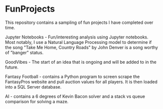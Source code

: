 # FunProjects
This repository contains a sampling of fun projects I have completed over time.

Jupyter Notebooks - Fun/interesting analysis using Jupyter notebooks. Most notably, I use a Natural Language Processing model to determine if the song "Take Me Home, Country Roads" by John Denver is a song worthy of "banger" status.

GoodVibes - The start of an idea that is ongoing and will be added to in the future.

Fantasy Football - contains a Python program to screen scrape the FantasyPros website and pull auction values for all players. It is then loaded into a SQL Server database.

AI - contains a 6 degrees of Kevin Bacon solver and a stack vs queue comparison for solving a maze.

